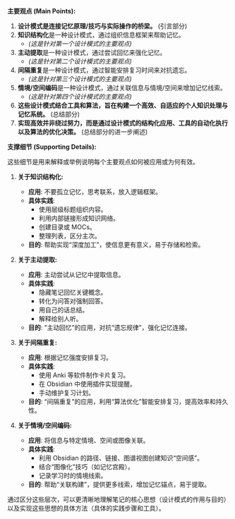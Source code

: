 

**主要观点 (Main Points):**

1.  **设计模式是连接记忆原理/技巧与实际操作的桥梁。** (引言部分)
2.  **知识结构化**是一种设计模式，通过组织信息框架来帮助记忆。
    *   *(这是针对第一个设计模式的主要观点)*
3.  **主动提取**是一种设计模式，通过尝试回忆来强化记忆。
    *   *(这是针对第二个设计模式的主要观点)*
4.  **间隔重复**是一种设计模式，通过智能安排复习时间来对抗遗忘。
    *   *(这是针对第三个设计模式的主要观点)*
5.  **情境/空间编码**是一种设计模式，通过关联信息与情境/空间来增加记忆线索。
    *   *(这是针对第四个设计模式的主要观点)*
6.  **这些设计模式结合工具和算法，旨在构建一个高效、自适应的个人知识处理与记忆系统。** (总结部分)
7.  **实现高效并非绕过努力，而是通过设计模式的结构化应用、工具的自动化执行以及算法的优化决策。** (总结部分的进一步阐述)

**支撑细节 (Supporting Details):**

这些细节是用来解释或举例说明每个主要观点如何被应用或为何有效。

1.  **关于知识结构化:**
    *   **应用**: 不要孤立记忆，思考联系，放入逻辑框架。
    *   **具体实践**:
        *   使用层级标题组织内容。
        *   利用内部链接形成知识网络。
        *   创建目录或 MOCs。
        *   整理列表，区分主次。
    *   **目的**: 帮助实现“深度加工”，使信息更有意义，易于存储和检索。

2.  **关于主动提取:**
    *   **应用**: 主动尝试从记忆中提取信息。
    *   **具体实践**:
        *   隐藏笔记回忆关键概念。
        *   转化为问答对强制回答。
        *   用自己的话总结。
        *   解释给别人听。
    *   **目的**: “主动回忆”的应用，对抗“遗忘规律”，强化记忆连接。

3.  **关于间隔重复:**
    *   **应用**: 根据记忆强度安排复习。
    *   **具体实践**:
        *   使用 Anki 等软件制作卡片复习。
        *   在 Obsidian 中使用插件实现提醒。
        *   手动维护复习计划。
    *   **目的**: “间隔重复”的应用，利用“算法优化”智能安排复习，提高效率和持久性。

4.  **关于情境/空间编码:**
    *   **应用**: 将信息与特定情境、空间或图像关联。
    *   **具体实践**:
        *   利用 Obsidian 的路径、链接、图谱视图创建知识“空间感”。
        *   结合“图像化”技巧（如记忆宫殿）。
        *   记录学习时的情境线索。
    *   **目的**: 帮助“关联构建”，提供更多线索，增加记忆锚点，易于提取。

通过区分这些层次，可以更清晰地理解笔记的核心思想（设计模式的作用与目的）以及实现这些思想的具体方法（具体的实践步骤和工具）。